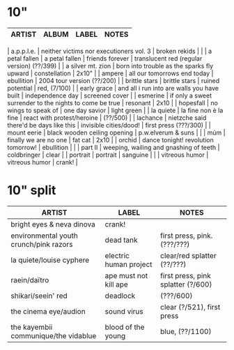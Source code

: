 # 10"

| ARTIST | ALBUM  | LABEL  | NOTES  |
| ------ | ------ | ------ | ------ |

| a.p.p.l.e. | neither victims nor executioners vol. 3 | broken rekids | |
| a petal fallen | a petal fallen | friends forever | translucent red (regular version) (??/399) |
| a silver mt. zion | born into trouble as the sparks fly upward | constellation | 2x10" |
| ampere | all our tomorrows end today | ebullition | 2004 tour version (??/200) |
| brittle stars | brittle stars | ruined potential | red, (7/100) |
| early grace | and all i run into are walls you have built | independence day | screened cover |
| esmerine | if only a sweet surrender to the nights to come be true | resonant | 2x10 |
| hopesfall | no wings to speak of | one day savior | light green |
| la quiete | la fine non è la fine | react with protest/heroine | (??/500) |
| lachance | nietzche said there'd be days like this | invisible cities/dood! | first press (???/300) |
| mount eerie | black wooden ceiling opening | p.w.elverum & suns | |
| múm | finally we are no one | fat cat | 2x10 |
| orchid | dance tonight! revolution tomorrow! | ebullition  | |
| part II | weeping, wailing and gnashing of teeth | coldbringer | clear |
| portrait | portrait | sanguine | |
| vitreous humor | vitreous humor | crank! |

# 10" split
| ARTIST |  LABEL | NOTES |
| ------ | ------ | ------ |
| bright eyes & neva dinova | crank!  | |
| environmental youth crunch/pink razors | dead tank | first press, pink. (???/???) |
| la quiete/louise cyphere | electric human project | clear/red splatter (??/???) |
| raein/daïtro | ape must not kill ape | first press, pink splatter (?/600)  |
| shikari/seein' red | deadlock | (???/600) |
| the cinema eye/audion | sound virus | clear (?/521), first press  |
| the kayembii communique/the vidablue | blood of the young | blue, (??/1100)  |
